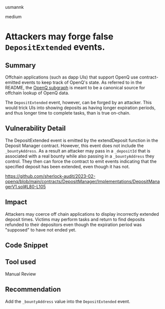 usmannk

medium

# Attackers may forge false `DepositExtended` events.

## Summary

Offchain applications (such as dapp UIs) that support OpenQ use contract-emitted events to keep track of OpenQ's state. As referred to in the README, the [OpenQ subgraph](https://thegraph.com/hosted-service/subgraph/openqdev/openq) is meant to be a canonical source for offchain lookup of OpenQ data.

The `DepositExtended` event, however, can be forged by an attacker. This would trick UIs into showing deposits as having longer expiration periods, and thus longer time to complete tasks, than is true on-chain.

## Vulnerability Detail

The DepositExtended event is emitted by the extendDeposit function in the Deposit Manager contract. However, this event does not include the `_bountyAddress`. As a result an attacker may pass in a `_depositId` that is associated with a real bounty while also passing in a `_bountyAddress` they control. They then can force the contract to emit events indicating that the specified deposit has been extended, even though it has not.

https://github.com/sherlock-audit/2023-02-openq/blob/main/contracts/DepositManager/Implementations/DepositManagerV1.sol#L80-L105

## Impact

Attackers may coerce off chain applications to display incorrectly extended deposit times. Victims may perform tasks and return to find deposits refunded to their depositors even though the expiration period was "supposed" to have not ended yet. 

## Code Snippet

## Tool used

Manual Review

## Recommendation

Add the `_bountyAddress` value into the `DepositExtended` event.